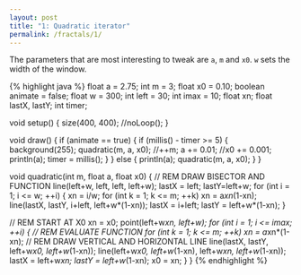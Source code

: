 ```yaml
---
layout: post
title: "1: Quadratic iterator"
permalink: /fractals/1/
---
```

The parameters that are most interesting to tweak are `a`, `m` and `x0`. `w` sets the width of the window.

{% highlight java %}
float a = 2.75;
int m = 3;
float x0 = 0.10;
boolean animate = false;
float w = 300;
int left = 30;
int imax = 10;
float xn;
float lastX, lastY;
int timer;

void setup() {
  size(400, 400); 
  //noLoop();
}


void draw() {
  if (animate == true) {
    if (millis() - timer >= 5) {
      background(255);
      quadratic(m, a, x0);
      //++m;
      a += 0.01;
      //x0 += 0.001;
      println(a);
      timer = millis();
    }
  } else {
    println(a);
    quadratic(m, a, x0);
  }
}

void quadratic(int m, float a, float x0) {
  // REM DRAW BISECTOR AND FUNCTION
  line(left+w, left, left, left+w);
  lastX = left; 
  lastY=left+w;
  for (int i = 1; i <= w; ++i) {
    xn = i/w;
    for (int k = 1; k <= m; ++k)
      xn = a*xn*(1-xn);
    line(lastX, lastY, i+left, left+w*(1-xn));
    lastX = i+left; 
    lastY = left+w*(1-xn);
  }

  // REM START AT X0
  xn = x0;
  point(left+w*xn, left+w);
  for (int i = 1; i <= imax; ++i) {
    // REM EVALUATE FUNCTION
    for (int k = 1; k <= m; ++k)
      xn = a*xn*(1-xn);
    // REM DRAW VERTICAL AND HORIZONTAL LINE
    line(lastX, lastY, left+w*x0, left+w*(1-xn));
    line(left+w*x0, left+w*(1-xn), left+w*xn, left+w*(1-xn));
    lastX = left+w*xn; 
    lastY = left+w*(1-xn);
    x0 = xn;
  }
}
{% endhighlight %}

[Chaos and Fractals]: http://www.amazon.com/Chaos-Fractals-New-Frontiers-Science/dp/0387202293
